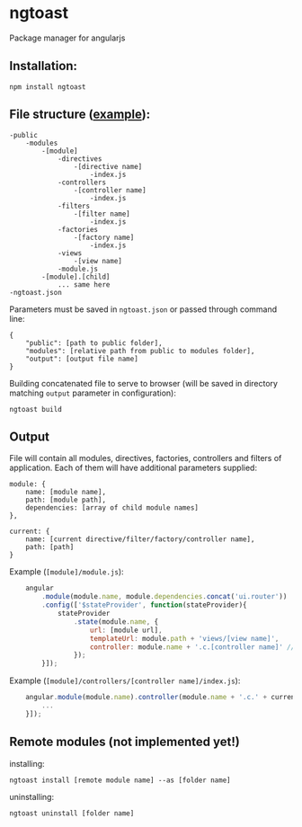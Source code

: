 # ngtoast

Package manager for angularjs

## Installation:

    npm install ngtoast

## File structure ([example](https://github.com/karaxuna/ngtoast-example)):

    -public
        -modules
            -[module]
                -directives
                    -[directive name]
                        -index.js
                -controllers
                    -[controller name]
                        -index.js
                -filters
                    -[filter name]
                        -index.js
                -factories
                    -[factory name]
                        -index.js
                -views
                    -[view name]
                -module.js
            -[module].[child]
                ... same here
    -ngtoast.json
    
Parameters must be saved in `ngtoast.json` or passed through command line:

    {
    	"public": [path to public folder],
        "modules": [relative path from public to modules folder],
        "output": [output file name]
    }
    
Building concatenated file to serve to browser (will be saved in directory matching `output` parameter in configuration):

    ngtoast build

## Output

File will contain all modules, directives, factories, controllers and filters of application. Each of them will have additional parameters supplied:

    module: {
        name: [module name],
        path: [module path],
        dependencies: [array of child module names]
    },
    
    current: {
        name: [current directive/filter/factory/controller name],
        path: [path]
    }
    
Example (`[module]/module.js`):

```javascript
    angular
        .module(module.name, module.dependencies.concat('ui.router'))
        .config(['$stateProvider', function(stateProvider){
            stateProvider
                .state(module.name, {
                    url: [module url],
                    templateUrl: module.path + 'views/[view name]',
                    controller: module.name + '.c.[controller name]' // controller name is prefixed to avoid conflict
                });
        }]);
```
        
Example (`[module]/controllers/[controller name]/index.js`):

```javascript
    angular.module(module.name).controller(module.name + '.c.' + current.name, ['$scope', function(scope){
        ...
    }]);
```

## Remote modules (not implemented yet!)

installing:

    ngtoast install [remote module name] --as [folder name]

uninstalling:

    ngtoast uninstall [folder name]
